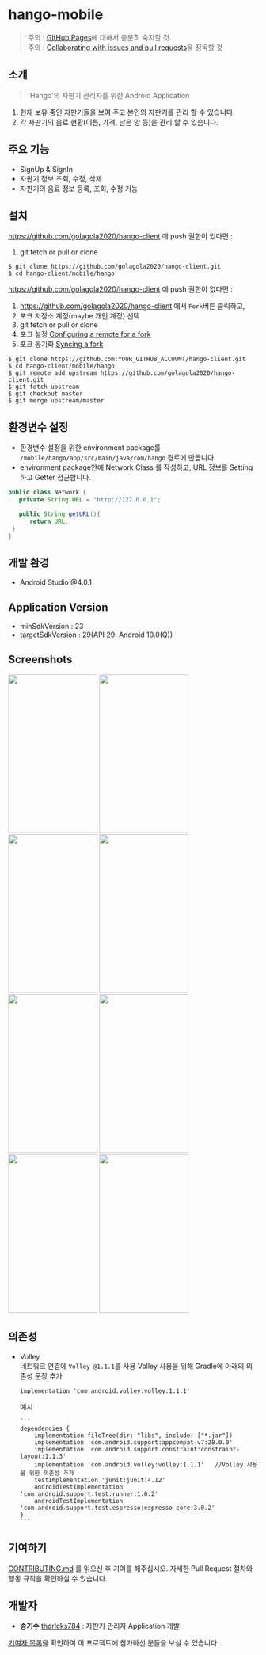# hango-mobile
> 주의 : [GitHub Pages](https://pages.github.com/)에 대해서 충분히 숙지할 것.  
주의 : [Collaborating with issues and pull requests](https://docs.github.com/en/github/collaborating-with-issues-and-pull-requests)을 정독할 것


## 소개
> 'Hango'의 자판기 관리자를 위한 Android Application 
   
   1. 현재 보유 중인 자판기들을 보여 주고 본인의 자판기를 관리 할 수 있습니다.
   2. 각 자판기의 음료 현황(이름, 가격, 남은 양 등)을 관리 할 수 있습니다. 
   
## 주요 기능

   * SignUp & SignIn
   * 자판기 정보 조회, 수정, 삭제
   * 자판기의 음료 정보 등록, 조회, 수정 기능
   
## 설치
   
   https://github.com/golagola2020/hango-client 에 push 권한이 있다면 :  
   1. git fetch or pull or clone
```
$ git clone https://github.com/golagola2020/hango-client.git
$ cd hango-client/mobile/hango
```

https://github.com/golagola2020/hango-client 에 push 권한이 없다면 :  
   1. https://github.com/golagola2020/hango-client 에서 ```Fork```버튼 클릭하고,
   2. 포크 저장소 계정(maybe 개인 계정) 선택
   3. git fetch or pull or clone
   4. 포크 설정 [Configuring a remote for a fork](https://docs.github.com/en/github/collaborating-with-issues-and-pull-requests/configuring-a-remote-for-a-fork)
   5. 포크 동기화 [Syncing a fork](https://docs.github.com/en/github/collaborating-with-issues-and-pull-requests/syncing-a-fork)
```
$ git clone https://github.com:YOUR_GITHUB_ACCOUNT/hango-client.git
$ cd hango-client/mobile/hango
$ git remote add upstream https://github.com/golagola2020/hango-client.git
$ git fetch upstream
$ git checkout master
$ git merge upstream/master
```
   
## 환경변수 설정

   * 환경변수 설정을 위한 environment package를 ```/mobile/hango/app/src/main/java/com/hango``` 경로에 만듭니다.
   * environment package안에 Network Class 를 작성하고, URL 정보를 Setting 하고 Getter 접근합니다.
   
   ```java
   public class Network {
      private String URL = "http://127.0.0.1";

      public String getURL(){
         return URL;
    }
}
   ```

## 개발 환경

   * Android Studio @4.0.1
   
## Application Version

   * minSdkVersion : 23
   * targetSdkVersion : 29(API 29: Android 10.0(Q))
   
## Screenshots

<img src="https://user-images.githubusercontent.com/64050689/91752339-3108bc80-ec01-11ea-83d5-02b348910a73.PNG" width="180px" height="320px"></img>
<img src="https://user-images.githubusercontent.com/64050689/91752347-3534da00-ec01-11ea-8c1b-c091c436591b.PNG" width="180px" height="320px"></img>
<img src="https://user-images.githubusercontent.com/64050689/91752351-36fe9d80-ec01-11ea-95df-d823f748b1b0.PNG" width="180px" height="320px"></img>
<img src="https://user-images.githubusercontent.com/64050689/91752361-3960f780-ec01-11ea-9351-d86d432e3739.PNG" width="180px" height="320px"></img>
<img src="https://user-images.githubusercontent.com/64050689/91752379-44b42300-ec01-11ea-829b-00db35f748f6.PNG" width="180px" height="320px"></img>
<img src="https://user-images.githubusercontent.com/64050689/91752384-467de680-ec01-11ea-8efc-091cd813d723.PNG" width="180px" height="320px"></img>
<img src="https://user-images.githubusercontent.com/64050689/91752391-4847aa00-ec01-11ea-8d44-9fb310ec1521.PNG" width="180px" height="320px"></img>
<img src="https://user-images.githubusercontent.com/64050689/91752396-4978d700-ec01-11ea-862d-9eac5ed36ea5.PNG" width="180px" height="320px"></img>

## 의존성
   * Volley  
      네트워크 연결에 ```Volley @1.1.1```를 사용
      Volley 사용을 위해 Gradle에 아래의 의존성 문장 추가
      ```
      implementation 'com.android.volley:volley:1.1.1'
      ```

      예시
      
         ```
         dependencies {
             implementation fileTree(dir: "libs", include: ["*.jar"])
             implementation 'com.android.support:appcompat-v7:28.0.0'
             implementation 'com.android.support.constraint:constraint-layout:1.1.3'
             implementation 'com.android.volley:volley:1.1.1'   //Volley 사용을 위한 의존성 추가
             testImplementation 'junit:junit:4.12'
             androidTestImplementation 'com.android.support.test:runner:1.0.2'
             androidTestImplementation 'com.android.support.test.espresso:espresso-core:3.0.2'
         }
         ```
      
## 기여하기

[CONTRIBUTING.md](https://gist.github.com/PurpleBooth/b24679402957c63ec426) 를 읽으신 후 기여를 해주십시오. 자세한 Pull Request 절차와 행동 규칙을 확인하실 수 있습니다.

## 개발자

  - **송기수** [thdrlcks784](https://github.com/thdrlcks784) : 자판기 관리자 Application 개발


[기여자 목록](https://github.com/golagola2020/hango-server/graphs/contributors)을 확인하여 이 프로젝트에 참가하신 분들을 보실 수 있습니다.
